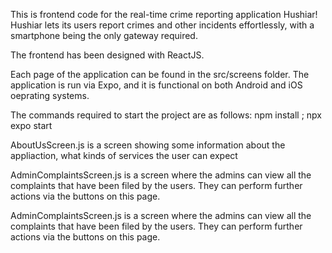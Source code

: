 This is frontend code for the real-time crime reporting application Hushiar! 
Hushiar lets its users report crimes and other incidents effortlessly, with a smartphone being the only gateway required. 
<p>
The frontend has been designed with ReactJS.
</p>
Each page of the application can be found in the src/screens folder.
The application is run via Expo, and it is functional on both Android and iOS oeprating systems. 

<p>
The commands required to start the project are as follows: npm install ; npx expo start
</p>

<p>

AboutUsScreen.js is a screen showing some information about the appliaction, what kinds of services the user can expect

</p>

<p>

AdminComplaintsScreen.js is a screen where the admins can view all the complaints that have been filed by the users. They can perform further actions via the buttons on this page.

</p>

<p>

AdminComplaintsScreen.js is a screen where the admins can view all the complaints that have been filed by the users. They can perform further actions via the buttons on this page.

</p>


